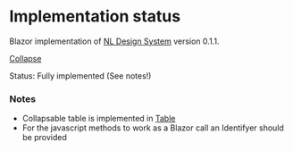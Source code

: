 # Implementation status
Blazor implementation of [NL Design System](https://nl-design-system.gitlab.io/nl-design-system/index.html) version 0.1.1. 

[Collapse](https://nl-design-system.gitlab.io/nl-design-system/componenten/collapse/index.html)

Status: Fully implemented (See notes!)

### Notes
- Collapsable table is implemented in [Table](../Table)
- For the javascript methods to work as a Blazor call an Identifyer should be provided